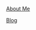 <a href="https://bigmoneytwelves.github.io/bigmoneytwelves.github.io/about.html" title="About Me">About Me</a>

<a href="https://bigmoneytwelves.github.io/(https://beartwelves.substack.com/feed)" title="Blog">Blog</a>
